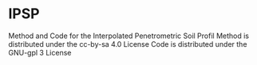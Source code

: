 # IPSP
Method and Code for the Interpolated Penetrometric Soil Profil
Method is distributed under the cc-by-sa 4.0 License
Code is distributed under the GNU-gpl 3 License
